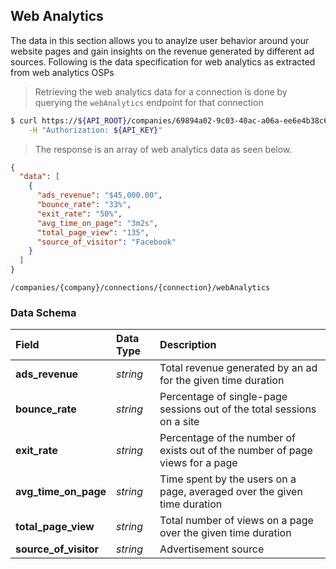 ## Web Analytics

The data in this section allows you to anaylze user behavior around your website pages and gain insights on the revenue generated by different ad sources. Following is the data specification for web analytics as extracted from web analytics OSPs

> Retrieving the web analytics data for a connection is done by querying the `webAnalytics` endpoint for that connection

```sh
$ curl https://${API_ROOT}/companies/69894a02-9c03-40ac-a06a-ee6e4b38c6fb/connections/52684382-abff-45fa-a3f2-ced175adfe61/webAnalytics \
    -H "Authorization: ${API_KEY}"
```

> The response is an array of web analytics data as seen below.

```json
{
  "data": [
    {
      "ads_revenue": "$45,000.00",
      "bounce_rate": "33%",
      "exit_rate": "50%",
      "avg_time_on_page": "3m2s",
      "total_page_view": "135",
      "source_of_visitor": "Facebook"
    }
  ]
}
```
<span class="api api-get"></span> <code>/companies/{company}/connections/{connection}/webAnalytics</code>

### Data Schema

| Field               | Data Type | Description                                                                    |
| :------------------ | :-------- | :----------------------------------------------------------------------------- |
| **ads_revenue**       | *string*  | Total revenue generated by an ad for the given time duration                 |
| **bounce_rate**       | *string*  | Percentage of single-page sessions out of the total sessions on a site       |
| **exit_rate**         | *string*  | Percentage of the number of exists out of the number of page views for a page|
| **avg_time_on_page**  | *string*  | Time spent by the users on a page, averaged over the given time duration     |
| **total_page_view**   | *string*  | Total number of views on a page over the given time duration                 |
| **source_of_visitor** | *string*  | Advertisement source                                                         |
